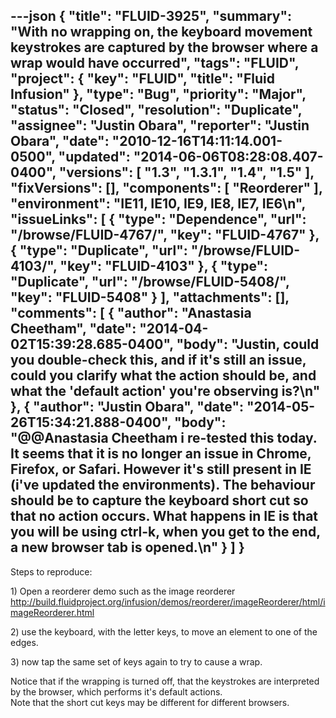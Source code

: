 ---json
{
  "title": "FLUID-3925",
  "summary": "With no wrapping on, the keyboard movement keystrokes are captured by the browser where a wrap would have occurred",
  "tags": "FLUID",
  "project": {
    "key": "FLUID",
    "title": "Fluid Infusion"
  },
  "type": "Bug",
  "priority": "Major",
  "status": "Closed",
  "resolution": "Duplicate",
  "assignee": "Justin Obara",
  "reporter": "Justin Obara",
  "date": "2010-12-16T14:11:14.001-0500",
  "updated": "2014-06-06T08:28:08.407-0400",
  "versions": [
    "1.3",
    "1.3.1",
    "1.4",
    "1.5"
  ],
  "fixVersions": [],
  "components": [
    "Reorderer"
  ],
  "environment": "IE11, IE10, IE9, IE8, IE7, IE6\n",
  "issueLinks": [
    {
      "type": "Dependence",
      "url": "/browse/FLUID-4767/",
      "key": "FLUID-4767"
    },
    {
      "type": "Duplicate",
      "url": "/browse/FLUID-4103/",
      "key": "FLUID-4103"
    },
    {
      "type": "Duplicate",
      "url": "/browse/FLUID-5408/",
      "key": "FLUID-5408"
    }
  ],
  "attachments": [],
  "comments": [
    {
      "author": "Anastasia Cheetham",
      "date": "2014-04-02T15:39:28.685-0400",
      "body": "Justin, could you double-check this, and if it's still an issue, could you clarify what the action should be, and what the 'default action' you're observing is?\n"
    },
    {
      "author": "Justin Obara",
      "date": "2014-05-26T15:34:21.888-0400",
      "body": "@@Anastasia Cheetham i re-tested this today. It seems that it is no longer an issue in Chrome, Firefox, or Safari. However it's still present in IE (i've updated the environments). The behaviour should be to capture the keyboard short cut so that no action occurs. What happens in IE is that you will be using ctrl-k, when you get to the end, a new browser tab is opened.\n"
    }
  ]
}
---
Steps to reproduce:

1\) Open a reorderer demo such as the image reorderer\
<http://build.fluidproject.org/infusion/demos/reorderer/imageReorderer/html/imageReorderer.html>

2\) use the keyboard, with the letter keys, to move an element to one of the edges.

3\) now tap the same set of  keys again to try to cause a wrap.

Notice that if the wrapping is turned  off, that the keystrokes are interpreted by the browser, which performs it's default actions.\
Note that the short cut keys may be different for different browsers.

        